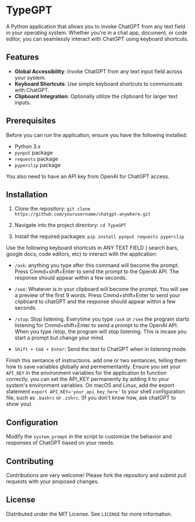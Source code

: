 # TypeGPT

A Python application that allows you to invoke ChatGPT from any text field in your operating system. Whether you're in a chat app, document, or code editor, you can seamlessly interact with ChatGPT using keyboard shortcuts.

## Features

- **Global Accessibility**: Invoke ChatGPT from any text input field across your system.
- **Keyboard Shortcuts**: Use simple keyboard shortcuts to communicate with ChatGPT.
- **Clipboard Integration**: Optionally utilize the clipboard for larger text inputs.

## Prerequisites

Before you can run the application, ensure you have the following installed:
- Python 3.x
- `pynput` package
- `requests` package
- `pyperclip` package

You also need to have an API key from OpenAI for ChatGPT access.

## Installation

1. Clone the repository:
``` git clone https://github.com/yourusername/chatgpt-anywhere.git ```

2. Navigate into the project directory:
```cd TypeGPT```

3. Install the required packages:
```pip install pynput requests pyperclip```


Use the following keyboard shortcuts in ANY TEXT FIELD ( search bars, google docs, code editors, etc) to interact with the application:

- `/ask`: anything you type after this command will become the prompt. Press Cmmd+shift+Enter to send the prompt to the OpenAI API.
The response should appear within a few seconds.

- `/see`: Whatever is in your clipboard will become the prompt. You will see a preview of the first 9 words. Press Cmmd+shift+Enter to send your clipboard to chatGPT and the response should appear within a few seconds.

- `/stop`: Stop listening. Everytime you type `/ask` or `/see` the program starts listening for Cmmd+shift+Enter to send a prompt to the OpenAI API. When you type /stop, the program will stop listening. This is incase you start a prompt but change your mind. 

- `Shift + Cmd + Enter`: Send the text to ChatGPT when in listening mode.

Finish this sentance of instructions. add one or two sentances, telling them how to save variables globally and permementantly.
Ensure you set your `API_KEY` in the environment variables for the application to function correctly.
you can set the API_KEY permanently by adding it to your system's environment variables. On macOS and Linux, add the export statement `export API_KEY='your_api_key_here'` to your shell configuration file, such as `.bashrc` or `.zshrc`. (If you don't know how, ask chatGPT to show you).

## Configuration

Modify the `system_prompt` in the script to customize the behavior and responses of ChatGPT based on your needs.

## Contributing

Contributions are very welcome! Please fork the repository and submit pull requests with your proposed changes.

## License

Distributed under the MIT License. See `LICENSE` for more information.











